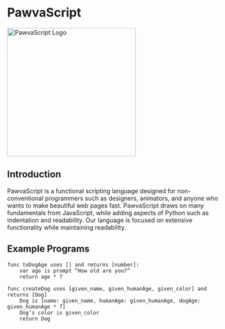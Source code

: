 # PawvaScript

<img alt='PawvaScript Logo' src='assets/pawvascript.png' width='300px'/>

## Introduction
PawvaScript is a functional scripting language designed for non-conventional programmers such as designers, animators, and anyone who wants to make beautiful web pages fast. PawvaScript draws on many fundamentals from JavaScript, while adding aspects of Python such as indentation and readability. Our language is focused on extensive functionality while maintaining readability.

## Example Programs
```
func toDogAge uses [] and returns [number]:
    var age is prompt “How old are you?”
    return age * 7 
```

```
func createDog uses [given_name, given_humanAge, given_color] and returns [Dog]
    Dog is [name: given_name, humanAge: given_humanAge, dogAge: given_humanAge * 7]
    Dog’s color is given_color
    return Dog
```
